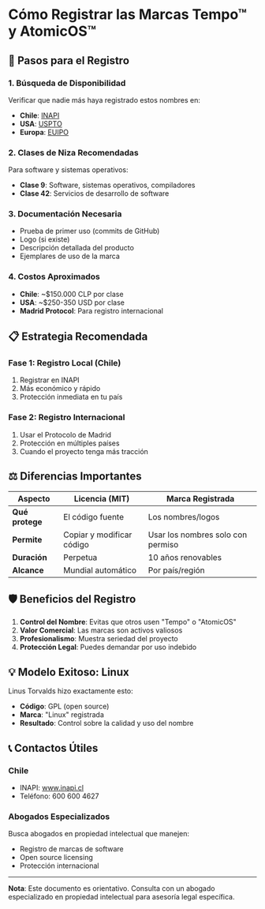 # Cómo Registrar las Marcas Tempo™ y AtomicOS™

## 🎯 Pasos para el Registro

### 1. **Búsqueda de Disponibilidad**
Verificar que nadie más haya registrado estos nombres en:
- **Chile**: [INAPI](https://www.inapi.cl/)
- **USA**: [USPTO](https://www.uspto.gov/)
- **Europa**: [EUIPO](https://euipo.europa.eu/)

### 2. **Clases de Niza Recomendadas**
Para software y sistemas operativos:
- **Clase 9**: Software, sistemas operativos, compiladores
- **Clase 42**: Servicios de desarrollo de software

### 3. **Documentación Necesaria**
- Prueba de primer uso (commits de GitHub)
- Logo (si existe)
- Descripción detallada del producto
- Ejemplares de uso de la marca

### 4. **Costos Aproximados**
- **Chile**: ~$150.000 CLP por clase
- **USA**: ~$250-350 USD por clase
- **Madrid Protocol**: Para registro internacional

## 📋 Estrategia Recomendada

### Fase 1: Registro Local (Chile)
1. Registrar en INAPI
2. Más económico y rápido
3. Protección inmediata en tu país

### Fase 2: Registro Internacional
1. Usar el Protocolo de Madrid
2. Protección en múltiples países
3. Cuando el proyecto tenga más tracción

## ⚖️ Diferencias Importantes

| Aspecto | Licencia (MIT) | Marca Registrada |
|---------|---------------|------------------|
| **Qué protege** | El código fuente | Los nombres/logos |
| **Permite** | Copiar y modificar código | Usar los nombres solo con permiso |
| **Duración** | Perpetua | 10 años renovables |
| **Alcance** | Mundial automático | Por país/región |

## 🛡️ Beneficios del Registro

1. **Control del Nombre**: Evitas que otros usen "Tempo" o "AtomicOS"
2. **Valor Comercial**: Las marcas son activos valiosos
3. **Profesionalismo**: Muestra seriedad del proyecto
4. **Protección Legal**: Puedes demandar por uso indebido

## 💡 Modelo Exitoso: Linux

Linus Torvalds hizo exactamente esto:
- **Código**: GPL (open source)
- **Marca**: "Linux" registrada
- **Resultado**: Control sobre la calidad y uso del nombre

## 📞 Contactos Útiles

### Chile
- INAPI: www.inapi.cl
- Teléfono: 600 600 4627

### Abogados Especializados
Busca abogados en propiedad intelectual que manejen:
- Registro de marcas de software
- Open source licensing
- Protección internacional

---

**Nota**: Este documento es orientativo. Consulta con un abogado especializado en propiedad intelectual para asesoría legal específica.